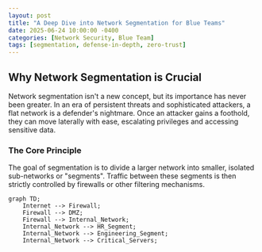 ```yaml
---
layout: post
title: "A Deep Dive into Network Segmentation for Blue Teams"
date: 2025-06-24 10:00:00 -0400
categories: [Network Security, Blue Team]
tags: [segmentation, defense-in-depth, zero-trust]
---
```


## Why Network Segmentation is Crucial

Network segmentation isn't a new concept, but its importance has never been greater. In an era of persistent threats and sophisticated attackers, a flat network is a defender's nightmare. Once an attacker gains a foothold, they can move laterally with ease, escalating privileges and accessing sensitive data.

### The Core Principle

The goal of segmentation is to divide a larger network into smaller, isolated sub-networks or "segments". Traffic between these segments is then strictly controlled by firewalls or other filtering mechanisms.

```mermaid
graph TD;
    Internet --> Firewall;
    Firewall --> DMZ;
    Firewall --> Internal_Network;
    Internal_Network --> HR_Segment;
    Internal_Network --> Engineering_Segment;
    Internal_Network --> Critical_Servers;
```
